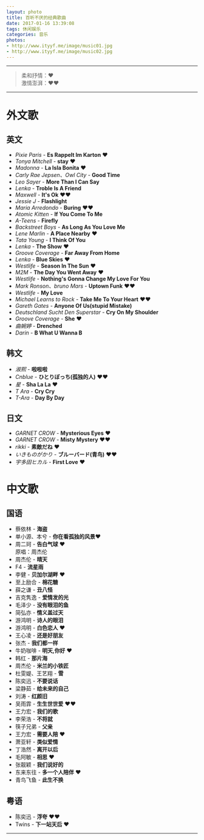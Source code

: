 ```yaml
---
layout: photo  
title: 百听不厌的经典歌曲  
date: 2017-01-16 13:39:08  
tags: 休闲娱乐  
categories: 音乐  
photos:  
- http://www.ityyf.me/image/music01.jpg  
- http://www.ityyf.me/image/music02.jpg
---
```

___
> 柔和抒情：❤  
激情澎湃：❤❤

___

<!--more-->
# 外文歌

## 英文
- _Pixie Paris_ - __Es Rappelt lm Karton__ ❤
- _Tonya Mitchell_ - __stay__ ❤
- _Madonna_ - __La Isla Bonita__ ❤
- _Carly Rae Jepsen、Owl City_ - __Good Time__
- _Leo Sayer_ - __More Than I Can Say__
- _Lenka_ - __Troble Is A Friend__
- _Maxwell_ - __It's Ok__  ❤❤
- _Jessie J_ - __Flashlight__
- _Maria Arredondo_ - __Buring__  ❤❤
- _Atomic Kitten_ - __If You Come To Me__
- _A-Teens_ - __Firefly__
- _Backstreet Boys_ - __As Long As You Love Me__
- _Lene Marlin_ - __A Place Nearby__ ❤
- _Tata Young_ - __I Think Of You__
- _Lenka_ - __The Show__ ❤
- _Groove Coverage_ - __Far Away From Home__
- _Lenka_ - __Blue Skies__ ❤
- _Westlife_ - __Season In The Sun__ ❤
- _M2M_ - __The Day You Went Away__ ❤
- _Westlife_ - __Nothing's Gonna Change My Love For You__
- _Mark Ronson、bruno Mars_ - __Uptown Funk__ ❤❤
- _Westlife_ - __My Love__
- _Michael Learns to Rock_ - __Take Me To Your Heart__ ❤❤
- _Gareth Gates_ - __Anyone Of Us(stupid Mistake)__
- _Deutschland Sucht Den Superstar_ - __Cry On My Shoulder__
- _Groove Coverage_ - __She__ ❤
- _曲婉婷_ - __Drenched__
- _Darin_ - __B What U Wanna B__

## 韩文
- _淑熙_ - __啦啦啦__
- _Cnblue_ - __ひとりぼっち(孤独的人)__ ❤❤
- _星_ - __Sha La La__ ❤
- _T Ara_ - __Cry Cry__
- _T-Ara_ - __Day By Day__

## 日文
- _GARNET CROW_ - __Mysterious Eyes__ ❤
- _GARNET CROW_ - __Misty Mystery__ ❤❤
- _rikki_ - __素敵だね__ ❤
- _いきものがかり_ - __ブルーバード(青鸟)__ ❤❤
- _宇多田ヒカル_ - __First Love__ ❤

# 中文歌

## 国语
- 蔡依林 - __海盗__
- 单小源、本兮 - __你在看孤独的风景__❤
- 周二珂 - __告白气球__ ❤  
原唱：周杰伦
- 周杰伦 - __晴天__
- F4 - __流星雨__
- 李健 - __贝加尔湖畔__ ❤
- 至上励合 - __棉花糖__
- 薛之谦 - __丑八怪__
- 吉克隽逸 - __爱情发的光__
- 毛泽少 - __没有眼泪的鱼__
- 简弘亦 - __情义盖过天__
- 游鸿明 - __诗人的眼泪__
- 游鸿明 - __白色恋人__ ❤
- 王心凌 - __还是好朋友__
- 张杰 - __我们都一样__
- 牛奶咖啡 - __明天,你好__ ❤
- 韩红 - __那片海__
- 周杰伦 - __米兰的小铁匠__
- 杜雯媞、王艺翔 - __雪__
- 陈奕迅 - __不要说话__
- 梁静茹 - __给未来的自己__
- 刘涛 - __红颜旧__
- 吴雨霏 - __生生世世爱__ ❤❤
- 王力宏 - __我们的歌__
- 李荣浩 - __不将就__
- 筷子兄弟 - __父亲__
- 王力宏 - __需要人陪__ ❤
- 萧亚轩 - __类似爱情__
- 丁浩然 - __离开以后__
- 毛阿敏 - __相思__ ❤
- 张靓颖 - __我们说好的__
- 东来东往 - __多一个人陪伴__ ❤
- 青鸟飞鱼 - __此生不换__

## 粤语
- 陈奕迅 - __浮夸__ ❤❤
- Twins - __下一站天后__ ❤

___
